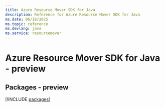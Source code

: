 ```yaml
---
title: Azure Resource Mover SDK for Java
description: Reference for Azure Resource Mover SDK for Java
ms.date: 06/18/2025
ms.topic: reference
ms.devlang: java
ms.service: resourcemover
---
```

# Azure Resource Mover SDK for Java - preview
## Packages - preview
[!INCLUDE [packages](resource-mover-index.md)]